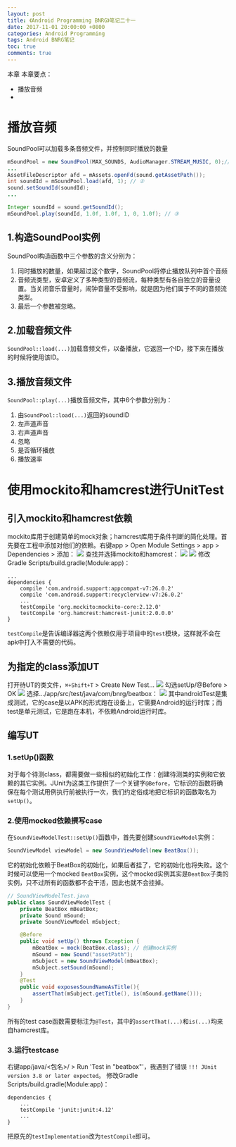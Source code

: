 ```yaml
---
layout: post
title: 《Android Programming BNRG》笔记二十一
date: 2017-11-01 20:00:00 +0800
categories: Android Programming
tags: Android BNRG笔记
toc: true
comments: true
---
```

本章
本章要点：
- 播放音频
- 
<!-- more -->

# 播放音频
SoundPool可以加载多条音频文件，并控制同时播放的数量
``` java
mSoundPool = new SoundPool(MAX_SOUNDS, AudioManager.STREAM_MUSIC, 0);//①
...
AssetFileDescriptor afd = mAssets.openFd(sound.getAssetPath());
int soundId = mSoundPool.load(afd, 1); // ②
sound.setSoundId(soundId);
...

Integer soundId = sound.getSoundId();
mSoundPool.play(soundId, 1.0f, 1.0f, 1, 0, 1.0f); // ③

```
## 1.构造SoundPool实例
SoundPool构造函数中三个参数的含义分别为：
1. 同时播放的数量，如果超过这个数字，SoundPool将停止播放队列中首个音频
2. 音频流类型，安卓定义了多种类型的音频流，每种类型有各自独立的音量设置。当关闭音乐音量时，闹钟音量不受影响，就是因为他们属于不同的音频流类型。
3. 最后一个参数被忽略。

## 2.加载音频文件
`SoundPool::load(...)`加载音频文件，以备播放，它返回一个ID，接下来在播放的时候将使用该ID。

## 3.播放音频文件
`SoundPool::play(...)`播放音频文件，其中6个参数分别为：
1. 由`SoundPool::load(...)`返回的soundID
2. 左声道声音
3. 右声道声音
4. 忽略
5. 是否循环播放
6. 播放速率

# 使用mockito和hamcrest进行UnitTest
## 引入mockito和hamcrest依赖
mockito库用于创建简单的mock对象；hamcrest库用于条件判断的简化处理。首先要在工程中添加对他们的依赖。右键app > Open Module Settings > app > Dependencies > 添加：
![](1101AndroidProgrammingBNRG21/img01.png)
查找并选择mockito和hamcrest：
![](1101AndroidProgrammingBNRG21/img02.png)
![](1101AndroidProgrammingBNRG21/img03.png)
修改Gradle Scripts/build.gradle(Module:app)：
```
...
dependencies {
    compile 'com.android.support:appcompat-v7:26.0.2'
    compile 'com.android.support:recyclerview-v7:26.0.2'
    ...
    testCompile 'org.mockito:mockito-core:2.12.0'
    testCompile 'org.hamcrest:hamcrest-junit:2.0.0.0'
} 
```
`testCompile`是告诉编译器这两个依赖仅用于项目中的`test`模块，这样就不会在apk中打入不需要的代码。

## 为指定的class添加UT
打开待UT的类文件，`⌘+Shift+T` > Create New Test...
![](1101AndroidProgrammingBNRG21/img04.png)
勾选setUp/@Before > OK
![](1101AndroidProgrammingBNRG21/img05.png)
选择.../app/src/test/java/com/bnrg/beatbox：
![](1101AndroidProgrammingBNRG21/img06.png)
其中androidTest是集成测试，它的case是以APK的形式跑在设备上，它需要Android的运行时库；而test是单元测试，它是跑在本机，不依赖Android运行时库。

## 编写UT
### 1.setUp()函数
对于每个待测class，都需要做一些相似的初始化工作：创建待测类的实例和它依赖的其它实例。JUnit为这类工作提供了一个关键字`@Before`，它标识的函数将确保在每个测试用例执行前被执行一次，我们约定俗成地把它标识的函数取名为`setUp()`。

### 2.使用mocked依赖撰写case
在`SoundViewModelTest::setUp()`函数中，首先要创建`SoundViewModel`实例：
``` java
SoundViewModel viewModel = new SoundViewModel(new BeatBox());
```
它的初始化依赖于BeatBox的初始化，如果后者挂了，它的初始化也将失败。这个时候可以使用一个mocked `BeatBox`实例，这个mocked实例其实是`BeatBox`子类的实例，只不过所有的函数都不会干活，因此也就不会挂掉。
``` java
// SoundViewModelTest.java
public class SoundViewModelTest {
    private BeatBox mBeatBox;
    private Sound mSound;
    private SoundViewModel mSubject;

    @Before
    public void setUp() throws Exception {
        mBeatBox = mock(BeatBox.class); // 创建mock实例
        mSound = new Sound("assetPath");
        mSubject = new SoundViewModel(mBeatBox);
        mSubject.setSound(mSound);
    }
    @Test
    public void exposesSoundNameAsTitle(){
        assertThat(mSubject.getTitle(), is(mSound.getName()));
    }
}
```
所有的test case函数需要标注为`@Test`，其中的`assertThat(...)`和`is(...)`均来自hamcrest库。

### 3.运行testcase
右键app/java/<包名>/ > Run 'Test in "beatbox"'，我遇到了错误 `!!! JUnit version 3.8 or later expected`。
修改Gradle Scripts/build.gradle(Module:app)：
```
dependencies {
    ...
    testCompile 'junit:junit:4.12'
    ...
}
```
把原先的`testImplementation`改为`testCompile`即可。